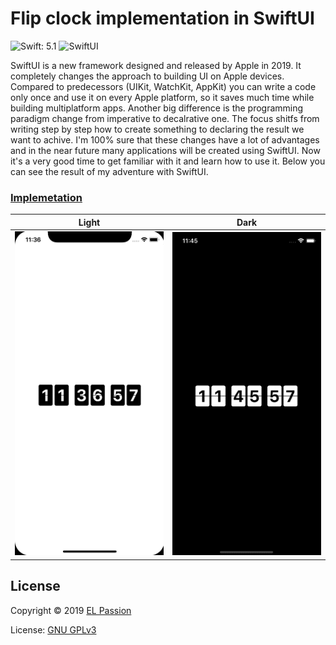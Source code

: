 # Flip clock implementation in SwiftUI

![Swift: 5.1](https://img.shields.io/badge/Swift-5.1-blue.svg)
![SwiftUI](https://img.shields.io/badge/UI_framework-SwiftUI-green.svg)

SwiftUI is a new framework designed and released by Apple in 2019. It completely changes the approach to building UI on Apple devices. Compared to predecessors (UIKit, WatchKit, AppKit) you can write a code only once and use it on every Apple platform, so it saves much time while building multiplatform apps. Another big difference is the programming paradigm change from imperative to decalrative one. The focus shitfs from writing step by step how to create something to declaring the result we want to achive. I'm 100% sure that these changes have a lot of advantages and in the near future many applications will be created using SwiftUI. Now it's a very good time to get familiar with it and learn how to use it. Below you can see the result of my adventure with SwiftUI.

### [Implemetation](https://github.com/elpassion/FlipClock-SwiftUI)

|Light|Dark|
|:-:|:-:|
|![Light_preview](flip_clock_light.gif)|![Dark_preview](flip_clock_dark.gif)|

## License

Copyright © 2019 [EL Passion](https://www.elpassion.com)

License: [GNU GPLv3](../../LICENSE)
